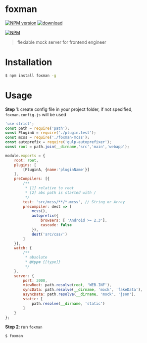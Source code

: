 # foxman

[![NPM version][npm-image]][npm-url]
[![download][downloads-image]][downloads-url]

[![NPM][nodei-image]][nodei-url]

> flexiable mock server for frontend engineer

# Installation

```bash
$ npm install foxman -g
```

# Usage

**Step 1**: create config file in your project folder, if not specified, `foxman.config.js` will be used

```js
'use strict';
const path = require('path');
const PluginA = require('./plugin.test');
const mcss = require('./foxman-mcss');
const autoprefix = require('gulp-autoprefixer');
const root = path.join(__dirname,'src','main','webapp');

module.exports = {
	root: root,
	plugins: [
		[PluginA, {name:'pluginName'}]
	],
	preCompilers: [{
		/**
		 * [1] relative to root
		 * [2] abs path is started with /
		 */
		test: 'src/mcss/**/*.mcss', // String or Array
		precompiler: dest => [
			mcss(),
			autoprefix({
				browsers: [ 'Android >= 2.3'],
				cascade: false
			}),
			dest('src/css/')
		]
	}],
	watch: {
		/**
		 * absolute
		 * @type {[type]}
		 */
	},
	server: {
		port: 3000,
		viewRoot: path.resolve(root, 'WEB-INF'),
		syncData: path.resolve(__dirname, 'mock', 'fakeData'),
		asyncData: path.resolve(__dirname, 'mock', 'json'),
		static: [
			path.resolve(__dirname, 'static')
		]
	}
};
```

**Step 2**: run `foxman`

```bash
$ foxman
```

[npm-url]: https://www.npmjs.com/package/foxman
[npm-image]: https://img.shields.io/npm/v/foxman.svg
[downloads-image]: https://img.shields.io/npm/dm/foxman.svg
[downloads-url]: https://www.npmjs.com/package/foxman
[nodei-image]: https://nodei.co/npm/foxman.png?downloads=true&downloadRank=true&stars=true
[nodei-url]: https://www.npmjs.com/package/foxman
